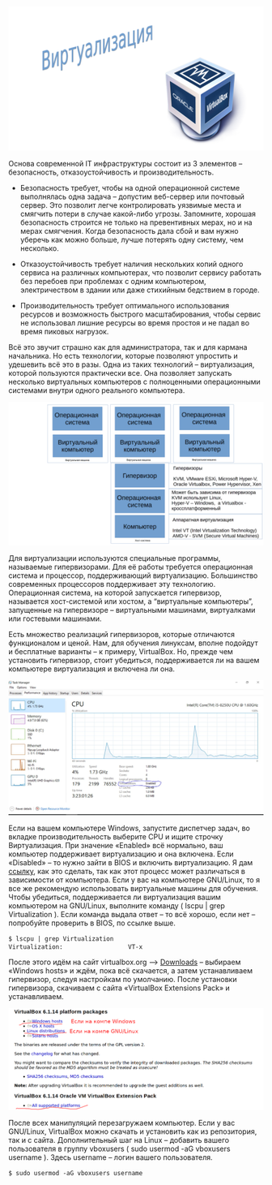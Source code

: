 ![](images/2/logo.png)

Основа современной IT инфраструктуры состоит из 3 элементов – безопасность, отказоустойчивость и производительность. 
                                                                                    
- Безопасность требует, чтобы на одной операционной системе выполнялась одна задача – допустим веб-сервер или почтовый сервер. Это позволит легче контролировать уязвимые места и смягчить потери в случае какой-либо угрозы. Запомните, хорошая безопасность строится не только на превентивных мерах, но и на мерах смягчения. Когда безопасность дала сбой и вам нужно уберечь как можно больше, лучше потерять одну систему, чем несколько.

- Отказоустойчивость требует наличия нескольких копий одного сервиса на различных компьютерах, что позволит сервису работать без перебоев при проблемах с одним компьютером,  электричеством в здании или даже стихийным бедствием в городе. 

- Производительность требует оптимального использования ресурсов и возможность быстрого масштабирования, чтобы сервис не использовал лишние ресурсы во время простоя и не падал во время пиковых нагрузок. 

Всё это звучит страшно как для администратора, так и для кармана начальника. Но есть технологии, которые позволяют упростить и удешевить всё это в разы. Одна из таких технологий – виртуализация, которой пользуются практически все. Она позволяет запускать несколько виртуальных компьютеров с полноценными операционными системами внутри одного реального компьютера.

![](images/2/virtualization.png)

Для виртуализации используются специальные программы, называемые гипервизорами. Для её работы требуется операционная система и процессор, поддерживающий виртуализацию. Большинство современных процессоров поддерживает эту технологию. Операционная система, на которой запускается гипервизор, называется хост-системой или хостом, а “виртуальные компьютеры”, запущенные на гипервизоре – виртуальными машинами, виртуалками или гостевыми машинами. 

Есть множество реализаций гипервизоров, которые отличаются функционалом и ценой. Нам, для обучения линуксам, вполне подойдут и бесплатные варианты – к примеру, VirtualBox. Но, прежде чем установить гипервизор, стоит убедиться, поддерживается ли на вашем компьютере виртуализация и включена ли она. 

![](images/2/virtualizationwin.jpg)

Если на вашем компьютере Windows, запустите диспетчер задач, во вкладке производительность выберите CPU и ищите строчку Виртуализация. При значение «Enabled» всё нормально, ваш компьютер поддерживает виртуализацию и она включена. Если «Disabled» – то нужно зайти в BIOS и включить виртуализацию. Я дам [ссылку](https://remontka.pro/enable-virtualization/), как это сделать, так как этот процесс может различаться в зависимости от компьютера. Если у вас на компьютере GNU/Linux, то я все же рекомендую использовать виртуальные машины для обучения. Чтобы убедиться, поддерживается ли виртуализация вашим компьютером на GNU/Linux, выполните команду ( lscpu | grep Virtualization ). Если команда выдала ответ – то всё хорошо, если нет – попробуйте проверить в BIOS, по ссылке выше.

```
$ lscpu | grep Virtualization
Virtualization:                  VT-x
```

После этого идём на сайт virtualbox.org –> [Downloads](https://www.virtualbox.org/wiki/Downloads) – выбираем «Windows hosts» и ждём, пока всё скачается, а затем устанавливаем гипервизор, следуя настройкам по умолчанию. После установки гипервизора, скачиваем с сайта «VirtualBox Extensions Pack» и устанавливаем.

![](images/2/virtualboxorg.png)

После всех манипуляций перезагружаем компьютер.   Если у вас GNU/Linux, VirtualBox  можно скачать и установить как из репозитория, так и с сайта. Дополнительный шаг на Linux – добавить вашего пользователя в группу vboxusers ( sudo usermod -aG vboxusers username ). Здесь username – логин вашего пользователя.

```
$ sudo usermod -aG vboxusers username
```
